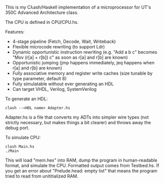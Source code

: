 This is my Cλash/Haskell implementation of a microprocessor for UT's 350C Advanced Architecture class.

The CPU is defined in CPU/CPU.hs.

Features:
* 4-stage pipeline (Fetch, Decode, Wait, Writeback)
* Flexible microcode rewriting (to support Ldr)
* Dynamic opportunistic instruction rewriting
(e.g. "Add a b c" becomes "Mov (r[a] + r[b]) c" as soon as r[a] and r[b] are known)
* Opportunistic jumping (jmp happens immediately, jeq happens when r[a] and r[b] are known)
* Fully associative memory and register write caches (size tunable by type parameter, default 8)
* Fully simulatable without ever generating an HDL
* Can target VHDL, Verilog, SystemVerilog

To generate an HDL:

    clash --<HDL name> Adapter.hs

Adapter.hs is a file that converts my ADTs into simpler wire types 
(not strictly necessary, but makes things a bit clearer) and throws
away the debug port.

To simulate CPU:

    clash Main.hs
    ./Main

This will load "mem.hex" into RAM, dump the program in human-readable format,
and simulate the CPU. Formatted output comes from
Testbed.hs. If you get an error about "Prelude.head: empty list" that means
the program tried to read from unititialized RAM. 